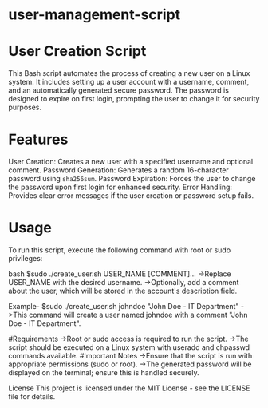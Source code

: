 # user-management-script

# User Creation Script
This Bash script automates the process of creating a new user on a Linux system. It includes setting up a user account with a username, comment, and an automatically generated secure password. The password is designed to expire on first login, prompting the user to change it for security purposes.

# Features
User Creation: Creates a new user with a specified username and optional comment.
Password Generation: Generates a random 16-character password using `sha256sum`.
Password Expiration: Forces the user to change the password upon first login for enhanced security.
Error Handling: Provides clear error messages if the user creation or password setup fails.

# Usage
To run this script, execute the following command with root or sudo privileges:

bash
$sudo ./create_user.sh USER_NAME [COMMENT]...
->Replace USER_NAME with the desired username.
->Optionally, add a comment about the user, which will be stored in the account's description field.

Example-
$sudo ./create_user.sh johndoe "John Doe - IT Department"
->This command will create a user named johndoe with a comment "John Doe - IT Department".

#Requirements
->Root or sudo access is required to run the script.
->The script should be executed on a Linux system with useradd and chpasswd commands available.
#Important Notes
->Ensure that the script is run with appropriate permissions (sudo or root).
->The generated password will be displayed on the terminal; ensure this is handled securely.

License
This project is licensed under the MIT License - see the LICENSE file for details.

